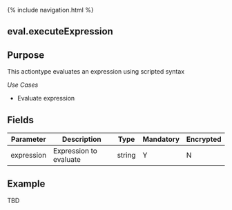 {% include navigation.html %}
## eval.executeExpression
## Purpose
This actiontype evaluates an expression using scripted syntax

*Use Cases*
* Evaluate expression


## Fields

|Parameter|Description|Type|Mandatory|Encrypted|
|---------|-----------|----|---------|---------|
|expression|Expression to evaluate|string|Y|N|


## Example 
TBD



